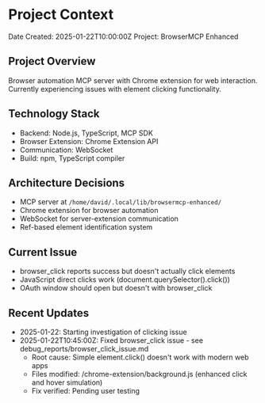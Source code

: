 # Project Context
Date Created: 2025-01-22T10:00:00Z
Project: BrowserMCP Enhanced

## Project Overview
Browser automation MCP server with Chrome extension for web interaction. Currently experiencing issues with element clicking functionality.

## Technology Stack
- Backend: Node.js, TypeScript, MCP SDK
- Browser Extension: Chrome Extension API
- Communication: WebSocket
- Build: npm, TypeScript compiler

## Architecture Decisions
- MCP server at `/home/david/.local/lib/browsermcp-enhanced/`
- Chrome extension for browser automation
- WebSocket for server-extension communication
- Ref-based element identification system

## Current Issue
- browser_click reports success but doesn't actually click elements
- JavaScript direct clicks work (document.querySelector().click())
- OAuth window should open but doesn't with browser_click

## Recent Updates
- 2025-01-22: Starting investigation of clicking issue
- 2025-01-22T10:45:00Z: Fixed browser_click issue - see debug_reports/browser_click_issue.md
  - Root cause: Simple element.click() doesn't work with modern web apps
  - Files modified: /chrome-extension/background.js (enhanced click and hover simulation)
  - Fix verified: Pending user testing